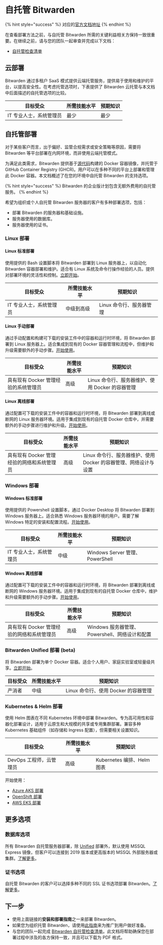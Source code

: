 # 自托管 Bitwarden

{% hint style="success" %}
对应的[官方文档地址](https://bitwarden.com/help/self-host-bitwarden/)
{% endhint %}

在查看部署方法之前，与自托管 Bitwarden 所需的关键利益相关方保持一致很重要。在继续之前，请与您的团队一起审查并完成以下文档：

* [自托管检查清单](self-host-checklist.md)

## 云部署 <a href="#cloud-deployment" id="cloud-deployment"></a>

Bitwarden 通过多租户 SaaS 模式提供云端托管服务，提供易于使用和维护的平台，以提高安全性。在考虑托管选项时，下表提供了 Bitwarden 云托管与本文档中后面描述的自托管选项的比较。

| 目标受众          | 所需技能水平 | 预期知识 |
| ------------- | ------ | ---- |
| IT 专业人士，系统管理员 | 最少     | 最少   |

## 自托管部署 <a href="#self-host-deployment" id="self-host-deployment"></a>

对于某些客户而言，出于偏好、监管合规需求或安全策略等原因，需要将 Bitwarden 等平台部署在内网环境，而非使用云端托管模式。

为满足此类需求，Bitwarden 提供基于[源代码](../../security/compliance-audits-and-certifications.md#open-source-codebase)构建的 Docker 容器镜像，并托管于 GitHub Container Registry (GHCR)。用户可以在多种不同的平台上部署和管理此 Docker 容器。本文档概述了在您的环境中自托管 Bitwarden 的支持选项。

{% hint style="success" %}
Bitwarden 的企业版计划包含无额外费用的自托管服务。
{% endhint %}

希望为组织或个人自托管 Bitwarden 服务器的客户有多种部署选项，包括：

* 部署 Bitwarden 的服务器和基础设施。
* 服务器使用的数据库。
* 服务器使用的证书。

### Linux 部署 <a href="#linux-deployment" id="linux-deployment"></a>

#### Linux 标准部署 <a href="#linux-standard-deployment" id="linux-standard-deployment"></a>

使用提供的 Bash 设置脚本将 Bitwarden 部署到 Linux 服务器上，以自动化 Bitwarden 容器部署和维护。适合有 Linux 系统及命令行操作经验的人员。提供对部署环境的灵活性和控制。[立即开始](../deploy-and-configure/docker/linux-standard-deployment.md)。

| 目标受众          | 所需技能水平 | 预期知识            |
| ------------- | ------ | --------------- |
| IT 专业人士，系统管理员 | 中级到高级  | Linux 命令行、服务器管理 |

#### Linux 手动部署 <a href="#linux-manual-deployment" id="linux-manual-deployment"></a>

通过手动配置和构建可下载的安装工件中的容器和运行时环境，将 Bitwarden 部署到 Linux 服务器上。适合集成到现有的 Docker 容器管理和流程中，但维护和升级需要额外的手动步骤。[开始使用](../deploy-and-configure/docker/linux-standard-deployment-1.md)。

| 目标受众                   | 所需技能水平 | 预期知识                            |
| ---------------------- | ------ | ------------------------------- |
| 具有现有 Docker 管理经验的系统管理员 | 高级     | Linux 命令行、服务器维护、使用 Docker 的容器管理 |

#### Linux 离线部署 <a href="#linux-offline-deployment" id="linux-offline-deployment"></a>

通过配置可下载的安装工件中的容器和运行时环境，将 Bitwarden 部署到离线或断网的 Linux 服务器环境。适用于集成到现有的自托管 Docker 仓库中，并需要额外的手动步骤进行维护和升级。[开始使用](../deploy-and-configure/docker/linux-offline-deployment.md)。

| 目标受众                      | 所需技能水平 | 预期知识                                    |
| ------------------------- | ------ | --------------------------------------- |
| 具有现有 Docker 管理经验的网络和系统管理员 | 高级     | Linux 命令行、服务器维护、使用 Docker 的容器管理、网络设计与设置 |

### Windows 部署 <a href="#windows-deployment" id="windows-deployment"></a>

#### Windows 标准部署 <a href="#windows-standard-deployment" id="windows-standard-deployment"></a>

使用提供的 Powershell 设置脚本，通过 Docker Desktop 将 Bitwarden 部署到 Windows 服务器上。适合熟悉 Windows 服务器环境的用户。需要了解 Windows 特定的安装和配置流程。[开始使用](../deploy-and-configure/docker/windows-standard-deployment.md)。

| 目标受众          | 所需技能水平 | 预期知识                         |
| ------------- | ------ | ---------------------------- |
| IT 专业人士，系统管理员 | 中级     | Windows Server 管理、PowerShell |

#### Windows 离线部署 <a href="#windows-offline-deployment" id="windows-offline-deployment"></a>

通过配置可下载的安装工件中的容器和运行时环境，将 Bitwarden 部署到离线或断网的 Windows 服务器环境。适用于集成到现有的自托管 Docker 仓库中，维护和升级需要额外的手动步骤。[开始使用](../deploy-and-configure/docker/windows-offline-deployment.md)。

| 目标受众                      | 所需技能水平 | 预期知识                             |
| ------------------------- | ------ | -------------------------------- |
| 具有现有 Docker 管理经验的网络和系统管理员 | 高级     | Windows 服务器管理、Powershell、网络设计和配置 |

### Bitwarden Unified 部署 (beta) <a href="#bitwarden-unified-deployment" id="bitwarden-unified-deployment"></a>

将 Bitwarden 部署为单个 Docker 容器。适合个人用户、家庭实验室或轻量级共享。[立即开始](../deploy-and-configure/docker/unified-deployment-beta.md)。

| 目标受众 | 所需技能水平 | 预期知识                      |
| ---- | ------ | ------------------------- |
| 产消者  | 中级     | Linux 命令行、使用 Docker 的容器管理 |

### Kubernetes & Helm 部署 <a href="#kubernetes-and-helm-deployments" id="kubernetes-and-helm-deployments"></a>

使用 Helm 图表在不同 Kubernetes 环境中部署 Bitwarden。专为高可用性和容器化部署设计，适用于云原生和大规模的共享或专用集群部署。兼容多种 Kubernetes 基础组件（如存储和 Ingress 配置），但需要相关设置知识。

| 目标受众            | 所需技能水平 | 预期知识                  |
| --------------- | ------ | --------------------- |
| DevOps 工程师，云管理员 | 高级     | Kubernetes 编排、Helm 图表 |

开始使用：

* [Azure AKS 部署](../deploy-and-configure/helm/azure-aks-deployment.md)
* [OpenShift 部署](../deploy-and-configure/helm/openshift-deployment.md)
* [AWS EKS 部署](../deploy-and-configure/helm/aws-eks-deployment.md)

## 更多选项 <a href="#further-options" id="further-options"></a>

### 数据库选项 <a href="#database-options" id="database-options"></a>

所有 Bitwarden 自托管服务器部署，除 [Unified](../deploy-and-configure/docker/unified-deployment-beta.md) 部署外，默认使用 MSSQL Express 镜像，但客户可以连接到 2019 版本或更高版本的 MSSQL 外部服务器或集群。[了解更多](../deploy-and-configure/configuration-options/database-options.md)。

### 证书选项 <a href="#certificate-options" id="certificate-options"></a>

自托管 Bitwarden 的客户可以选择多种不同的 SSL 证书选项部署 Bitwarden。[了解更多](../deploy-and-configure/configuration-options/certificate-options.md)。

## 下一步 <a href="#next-steps" id="next-steps"></a>

* 使用上面链接的**安装和部署指南**之一来部署 Bitwarden。
* 如果您为组织托管 Bitwarden，请使用[此指南](self-host-an-organization.md)来为推广到用户做好准备。
* 与您的团队一起完成 [Bitwarden 自托管检查清单](self-host-checklist.md)。此文档将帮助确保您在部署过程中涉及的各方保持一致，并且可以下载为 PDF 格式。
